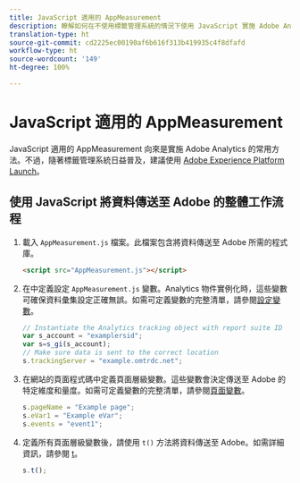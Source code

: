 ```yaml
---
title: JavaScript 適用的 AppMeasurement
description: 瞭解如何在不使用標籤管理系統的情況下使用 JavaScript 實施 Adobe Analytics。
translation-type: ht
source-git-commit: cd2225ec00190af6b616f313b419935c4f8dfafd
workflow-type: ht
source-wordcount: '149'
ht-degree: 100%

---
```



# JavaScript 適用的 AppMeasurement

JavaScript 適用的 AppMeasurement 向來是實施 Adobe Analytics 的常用方法。不過，隨著標籤管理系統日益普及，建議使用 [Adobe Experience Platform Launch](../launch/overview.md)。

## 使用 JavaScript 將資料傳送至 Adobe 的整體工作流程

1. 載入 `AppMeasurement.js` 檔案。此檔案包含將資料傳送至 Adobe 所需的程式庫。

   ```html
   <script src="AppMeasurement.js"></script>
   ```

2. 在中定義設定 `AppMeasurement.js` 變數。Analytics 物件實例化時，這些變數可確保資料彙集設定正確無誤。如需可定義變數的完整清單，請參閱[設定變數](../vars/config-vars/configuration-variables.md)。

   ```js
   // Instantiate the Analytics tracking object with report suite ID
   var s_account = "examplersid";
   var s=s_gi(s_account);
   // Make sure data is sent to the correct location
   s.trackingServer = "example.omtrdc.net";
   ```

3. 在網站的頁面程式碼中定義頁面層級變數。這些變數會決定傳送至 Adobe 的特定維度和量度。如需可定義變數的完整清單，請參閱[頁面變數](../vars/page-vars/page-variables.md)。

   ```js
   s.pageName = "Example page";
   s.eVar1 = "Example eVar";
   s.events = "event1";
   ```

4. 定義所有頁面層級變數後，請使用 `t()` 方法將資料傳送至 Adobe。如需詳細資訊，請參閱 [t](../vars/functions/t-method.md)。

   ```js
   s.t();
   ```
